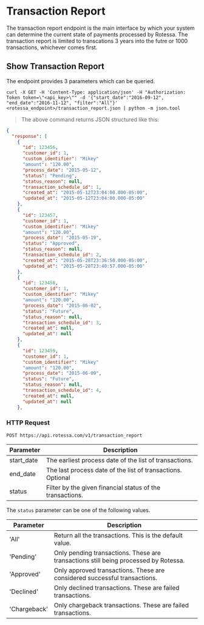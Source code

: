 # Transaction Report

The transaction report endpoint is the main interface by which your system can determine the current state of payments processed by Rotessa. The transaction report is limited to transcations 3 years into the futre or 1000 transactions, whichever comes first.

## Show Transaction Report
The endpoint provides 3 parameters which can be queried.


```shell
curl -X GET -H 'Content-Type: application/json' -H "Authorization: Token token=\"<api_key>\"" -d '{"start_date":"2016-09-12", "end_date":"2016-11-12", "filter":"All"}' <rotessa_endpoint>/transaction_report.json | python -m json.tool 
```

> The above command returns JSON structured like this:

```json
{
  "response": [
    {
      "id": 123456,
      "customer_id": 1,
      "custom_identifier": "Mikey"
      "amount": "120.00",
      "process_date": "2015-05-12",
      "status": "Pending",
      "status_reason": null,
      "transaction_schedule_id": 1,
      "created_at": "2015-05-12T23:04:00.000-05:00",
      "updated_at": "2015-05-12T23:04:00.000-05:00"
    },
    {
      "id": 123457,
      "customer_id": 1,
      "custom_identifier": "Mikey"
      "amount": "120.00",
      "process_date": "2015-05-19",
      "status": "Approved",
      "status_reason": null,
      "transaction_schedule_id": 2,
      "created_at": "2015-05-28T23:36:50.000-05:00",
      "updated_at": "2015-05-28T23:40:57.000-05:00"
    },
    {
      "id": 123458,
      "customer_id": 1,
      "custom_identifier": "Mikey"
      "amount": "120.00",
      "process_date": "2015-06-02",
      "status": "Future",
      "status_reason": null,
      "transaction_schedule_id": 3,
      "created_at": null,
      "updated_at": null
    },
    {
      "id": 123459,
      "customer_id": 1,
      "custom_identifier": "Mikey"
      "amount": "120.00",
      "process_date": "2015-06-09",
      "status": "Future",
      "status_reason": null,
      "transaction_schedule_id": 4,
      "created_at": null,
      "updated_at": null
    },

```


### HTTP Request

`POST https://api.rotessa.com/v1/transaction_report`


Parameter | Description
--------- | -------
start_date | The earliest process date of the list of transactions.
end_date | The last process date of the list of transactions. Optional
status | Filter by the given financial status of the transactions.

The `status` parameter can be one of the following values.

Parameter | Description
--------- | -------
'All' | Return all the transactions. This is the default value.
'Pending' | Only pending transactions. These are transactions still being processed by Rotessa.
'Approved' | Only approved transactions. These are considered successful transactions.
'Declined' | Only declined transactions. These are failed transactions.
'Chargeback' | Only chargeback transactions. These are failed transactions.


